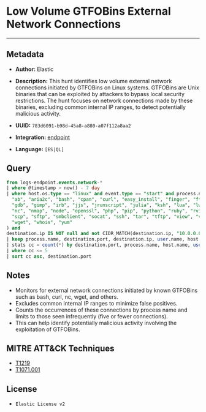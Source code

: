 # Low Volume GTFOBins External Network Connections

---

## Metadata

- **Author:** Elastic
- **Description:** This hunt identifies low volume external network connections initiated by GTFOBins on Linux systems. GTFOBins are Unix binaries that can be exploited by attackers to bypass local security restrictions. The hunt focuses on network connections made by these binaries, excluding common internal IP ranges, to detect potentially malicious activity.

- **UUID:** `783d6091-b98d-45a8-a880-a07f112a8aa2`
- **Integration:** [endpoint](https://docs.elastic.co/integrations/endpoint)
- **Language:** `[ES|QL]`

## Query

```sql
from logs-endpoint.events.network-*
| where @timestamp > now() - 7 day
| where host.os.type == "linux" and event.type == "start" and process.name in (
  "ab", "aria2c", "bash", "cpan", "curl", "easy_install", "finger", "ftp",
  "gdb", "gimp", "irb", "jjs", "jrunscript", "julia", "ksh", "lua", "lwp-download",
  "nc", "nmap", "node", "openssl", "php", "pip", "python", "ruby", "rview", "rvim",
  "scp", "sftp", "smbclient", "socat", "ssh", "tar", "tftp", "view", "vim", "vimdiff",
  "wget", "whois", "yum"
) and
destination.ip IS NOT null and not CIDR_MATCH(destination.ip, "10.0.0.0/8", "127.0.0.0/8", "169.254.0.0/16", "172.16.0.0/12", "192.0.0.0/24", "192.0.0.0/29", "192.0.0.8/32", "192.0.0.9/32", "192.0.0.10/32", "192.0.0.170/32", "192.0.0.171/32", "192.0.2.0/24", "192.31.196.0/24", "192.52.193.0/24", "192.168.0.0/16", "192.88.99.0/24", "224.0.0.0/4", "100.64.0.0/10", "192.175.48.0/24","198.18.0.0/15", "198.51.100.0/24", "203.0.113.0/24", "224.0.0.0/4", "240.0.0.0/4", "::1","FE80::/10", "FF00::/8")
| keep process.name, destination.port, destination.ip, user.name, host.name
| stats cc = count(*) by destination.port, process.name, host.name, user.name
| where cc <= 5
| sort cc asc, destination.port
```

## Notes

- Monitors for external network connections initiated by known GTFOBins such as bash, curl, nc, wget, and others.
- Excludes common internal IP ranges to minimize false positives.
- Counts the occurrences of these connections by process name and limits to those seen infrequently (five or fewer connections).
- This can help identify potentially malicious activity involving the exploitation of GTFOBins.
## MITRE ATT&CK Techniques

- [T1219](https://attack.mitre.org/techniques/T1219)
- [T1071.001](https://attack.mitre.org/techniques/T1071/001)

## License

- `Elastic License v2`
